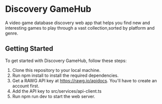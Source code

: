 # Discovery GameHub
A video game database discovery web app that helps you find new and interesting games to play through a vast collection,sorted by platform and genre.

## Getting Started
To get started with Discovery GameHub, follow these steps:

1. Clone this repository to your local machine.
2. Run npm install to install the required dependencies.
3. Get a RAWG API key at https://rawg.io/apidocs. You'll have to create an account first.
4. Add the API key to src/services/api-client.ts
5. Run npm run dev to start the web server. 
